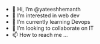 - 👋 Hi, I’m @yateeshhemanth
- 👀 I’m interested in web dev
- 🌱 I’m currently learning Devops
- 💞️ I’m looking to collaborate on IT
- 📫 How to reach me ... 

<!---
yateeshhemanth/yateeshhemanth is a ✨ special ✨ repository because its `README.md` (this file) appears on your GitHub profile.
You can click the Preview link to take a look at your changes.
--->
